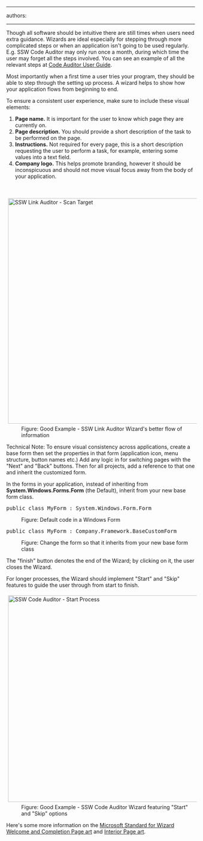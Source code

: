 

---
authors:

---




<span class='intro'> <p>
                    Though all software should be intuitive there are still times when users need extra
                    guidance. Wizards are ideal especially for stepping through more complicated steps
                    or when an application isn't going to be used regularly. E.g. SSW Code Auditor may
                    only run once a month, during which time the user may forget all the steps involved.
                    You can see an example of all the relevant steps at <a href="http&#58;//www.ssw.com.au/ssw/CodeAuditor/UserGuide.aspx">
                        Code Auditor User Guide</a>.</p><p>
                    Most importantly when a first time a user tries your program, they should be able
                    to step through the setting up process. A wizard helps to show how your application
                    flows from beginning to end.</p> </span>

<p>​To ensure a consistent user experience, make sure to include these visual elements&#58;
                </p><ol><li><strong>Page name.</strong> It is important for the user to know which page they
                        are currently on. </li><li><strong>Page description.</strong> You should provide a short description of the
                        task to be performed on the page. </li><li><strong>Instructions.</strong> Not required for every page, this is a short description
                        requesting the user to perform a task, for example, entering some values into a
                        text field. </li><li><strong>Company logo.</strong> This helps promote branding, however it should be
                        inconspicuous and should not move visual focus away from the body of your application.
                    </li></ol>
                <br>
                <dl class="goodImage"><dt>
                        <img border="0" src="http&#58;//www.ssw.com.au/ssw/Standards/Rules/Images/GoodInformationFlow.gif" alt="SSW Link Auditor - Scan Target" style="margin&#58;5px;width&#58;600px;" /></dt><dd>Figure&#58; Good Example - SSW Link Auditor Wizard's
                                better flow of information</dd></dl><p>
                    Technical Note&#58; To ensure visual consistency across applications, create a base
                    form then set the properties in that form (application icon, menu structure, button
                    names etc.) Add any logic in for switching pages with the &quot;Next&quot; and &quot;Back&quot;
                    buttons. Then for all projects, add a reference to that one and inherit the customized
                    form.</p><p>
                    In the forms in your application, instead of inheriting from <strong>System.Windows.Forms.Form</strong>
                    (the Default), inherit from your new base form class.
                </p><dl class="code"><dt><pre>public class MyForm &#58; System.Windows.Form.Form</pre></dt><dd>
                        Figure&#58; Default code in a Windows Form</dd></dl><dl class="code"><dt><pre>public class MyForm &#58; Company.Framework.BaseCustomForm</pre></dt><dd>
                        Figure&#58; Change the form so that it inherits from your new base form class</dd></dl><p>
                    The &quot;finish&quot; button denotes the end of the Wizard; by clicking on it,
                    the user closes the Wizard.</p><p>
                    For longer processes, the Wizard should implement &quot;Start&quot; and &quot;Skip&quot;
                    features to guide the user through from start to finish.</p><dl class="goodImage"><dt>
                        <img border="0" src="http&#58;//www.ssw.com.au/ssw/Standards/Rules/Images/StartProcess.gif" alt="SSW Code Auditor - Start Process" style="margin&#58;5px;width&#58;550px;" /></dt><dd>Figure&#58; Good Example - SSW Code Auditor Wizard featuring
                                &quot;Start&quot; and &quot;Skip&quot; options</dd></dl><p>
                    Here's some more information on the <a target="_blank" href="http&#58;//www.ssw.com.au/ssw/Redirect/Microsoft/wizard.htm">
                        Microsoft Standard for Wizard Welcome and Completion Page art</a> and <a target="_blank" href="http&#58;//www.ssw.com.au/ssw/Redirect/Microsoft/wizard2.htm">Interior Page art</a>.<br></p>


